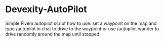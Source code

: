 # Devexity-AutoPilot
 Simple Fivem autopilot script
  how to use:
  set a waypoint on the map and type /autopilot in chat to drive to the waypoint
  or use /autopilot wander to drive randomly around the map until stopped
  
  


  

 